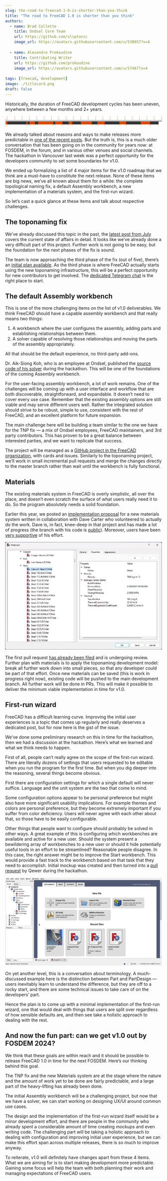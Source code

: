 ```yaml
---
slug: the-road-to-freecad-1-0-is-shorter-than-you-think
title: "The road to FreeCAD 1.0 is shorter than you think"
authors:
  - name: Brad Collette
    title: Ondsel Core Team
    url: https://github.com/sliptonic
    image_url: https://avatars.githubusercontent.com/u/538057?v=4

  - name: Alexandre Prokoudine
    title: Contributing Writer
    url: https://github.com/prokoudine
    image_url: https://avatars.githubusercontent.com/u/57467?v=4

tags: [freecad, development]
image: ./titlecard.png
draft: false
---
```


Historically, the duration of FreeCAD development cycles has been uneven, anywhere between a few months and 2+ years.



![Timeline of FreeCAD releases](release-timeline.webp)

We already talked about reasons and ways to make releases more predictable in [one of the recent posts](https://ondsel.com/blog/freecad-unpredictable-release-schedule-hurts-users-and-developers). But the truth is, this is a much older conversation that has been going on in the community for years now: at FOSDEM, in the forum, and in various other venues and social channels. The hackathon in Vancouver last week was a perfect opportunity for the developers community to set some boundaries for v1.0.

We ended up formalizing a list of 4 major items for the v1.0 roadmap that we think are a must-have to constitute the next release. None of these items are big news, we’ve all known about them for a while: the complete topological naming fix, a default Assembly workbench, a new implementation of a materials system, and the first-run wizard.

So let’s cast a quick glance at these items and talk about respective challenges.

## The toponaming fix

We’ve already discussed this topic in the past, the [latest post from July](https://ondsel.com/blog/milestone-toponaming-fix-phase-2-done) covers the current state of affairs in detail. It looks like we’ve already done a very difficult part of this project. Further work is not going to be easy, but the foundation for the next phases of the fix is sound.

The team is now approaching the third phase of the fix (out of five), there’s an [initial plan available](https://github.com/FreeCAD/FreeCAD/issues/8432#issuecomment-1676433915). As the third phase is where FreeCAD actually starts using the new toponaming infrastructure, this will be a perfect opportunity for new contributors to get involved. The [dedicated Telegram chat](https://t.me/toponamingchat) is the right place to start.

## The default Assembly workbench

This is one of the more challenging items on the list of v1.0 deliverables. We think FreeCAD should have a capable assembly workbench and that really means two things:

1. A workbench where the user configures the assembly, adding parts and establishing relationships between them.
2. A solver capable of resolving those relationships and moving the parts of the assembly appropriately.

All that should be the default experience, no third-party add-ons.

Dr. Aik-Siong Koh, who is an employee at Ondsel, published the [source code of his solver](https://github.com/Ondsel-Development/OndselSolver) during the hackathon. This will be one of the foundations of the coming Assembly workbench.

For the user-facing assembly workbench, a lot of work remains. One of the challenges will be coming up with a user interface and workflow that are both discoverable, straightforward, and expandable. It doesn’t need to cover every use case.  Remember that the existing assembly options are still viable and may serve different users well. Rather the integrated solution should strive to be robust, simple to use, consistent with the rest of FreeCAD, and an excellent platform for future expansion.

The main challenge here will be building a team similar to the one we have for the TNP fix — a mix of Ondsel employees, FreeCAD maintainers, and 3rd party contributors. This has proven to be a great balance between interested parties, and we want to replicate that success.

The project will be managed as a [GitHub project in the FreeCAD organization](https://github.com/orgs/FreeCAD/projects/7/views/1), with cards and issues.  Similarly to the toponaming project, we’ll work in small incremental pull requests and merge the changes directly to the master branch rather than wait until the workbench is fully functional.

## Materials

The existing materials system in FreeCAD is overly simplistic, all over the place, and doesn’t even scratch the surface of what users really need it to do. So the program absolutely needs a solid foundation.

Earlier this year, we posted an [implementation proposal](https://ondsel.com/blog/freecad-needs-a-better-materials-system/) for a new materials system written in collaboration with Dave Carter who volunteered to actually do the work. Dave is, in fact, knee-deep in that project and has made a lot of progress (the branch with his code is [public](https://github.com/davesrocketshop/FreeCAD/tree/post_21)). Moreover, users have been [very supportive](https://forum.freecad.org/viewtopic.php?t=78242) of his effort.



![Editor for new material cards](materials-new-cards-editor.webp)

The first pull request [has already been filed](https://github.com/FreeCAD/FreeCAD/pull/10368) and is undergoing review. Further plan with materials is to apply the toponaming development model: break all further work down into small pieces, so that any developer could be part of that effort. Once new materials can be saved (this is work in progress right now), existing code will be pushed to the main development branch. All further work will be done in PRs. This will make it possible to deliver the minimum viable implementation in time for v1.0.

## First-run wizard

FreeCAD has a difficult learning curve. Improving the initial user experiences is a topic that comes up regularly and really deserves a dedicated post, but for now here is the gist of the issue.

We’ve done some preliminary research on this in time for the hackathon, then we had a discussion at the hackathon. Here’s what we learned and what we think needs to happen.

First of all, people can’t really agree on the scope of the first-run wizard. There are literally dozens of settings that users requested to be editable when you run the program for the first time. But when you dig deeper into the reasoning, several things become obvious.

First there are configuration settings for which a single default will never suffice. Language and the unit system are the two that come to mind.


Some configuration options appear to be personal preference but might also have more significant usability implications. For example themes and colors are personal preference, but they become extremely important if you suffer from color deficiency.  Users will never agree with each other about that, so those have to be easily configurable. 

Other things that people want to configure should probably be solved in other ways. A great example of this is configuring which workbenches are available and active for a new user. 
Should the system present a bewildering array of workbenches to a new user or should it hide potentially useful tools in an effort to be streamlined? Reasonable people disagree. In this case, the right answer might be to improve the Start workbench. This would provide a fast track to the workbench based on that task that they need to accomplish. Initial mockup was created and then turned into a [pull request](https://github.com/FreeCAD/FreeCAD/pull/10171) by Qewer during the hackathon.



![Updated start screen](updated-start-screen.webp)

On yet another level, this is a conversation about terminology. A much-discussed example here is the distinction between Part and PartDesign — users inevitably learn to understand the difference, but they are off to a rocky start, and there are some technical issues to take care of on the developers’ part.

Hence the plan is to come up with a minimal implementation of the first-run wizard, one that would deal with things that users are split over regardless of how sensible defaults are, and then see take a holistic approach to dealing with the rest.

## And now the fun part: can we get v1.0 out by FOSDEM 2024?

We think that these goals are within reach and it should be possible to release FreeCAD 1.0 in time for the next FOSDEM. Here’s our thinking behind this goal.

The TNP fix and the new Materials system are at the stage where the nature and the amount of work yet to be done are fairly predictable, and a large part of the heavy-lifting has already been done.

The initial Assembly workbench will be a challenging project, but now that we have a solver, we can start working on designing UX/UI around common use cases.

The design and the implementation of the first-run wizard itself would be a minor development effort, and there are people in the community who already spent a considerable amount of time creating mockups and even writing code. The challenging part will be taking a holistic approach to dealing with configuration and improving initial user experience, but we can make this effort span across multiple releases, there is so much to improve anyway.

To reiterate, v1.0 will definitely have changes apart from these 4 items. What we are aiming for is to start making development more predictable. Gaining some focus will help the team with both planning their work and managing expectations of FreeCAD users.
